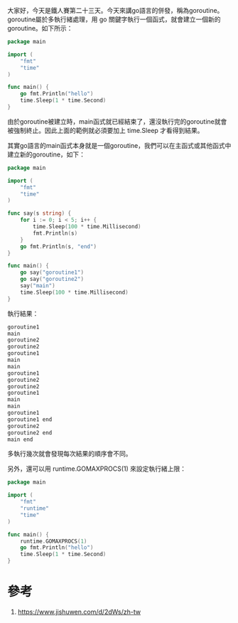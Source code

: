 大家好，今天是鐵人賽第二十三天。今天來講go語言的併發，稱為goroutine。goroutine屬於多執行緒處理，用 go 關鍵字執行一個函式，就會建立一個新的goroutine。如下所示：

```go
package main

import (
    "fmt"
    "time"
)

func main() {
	go fmt.Println("hello")
	time.Sleep(1 * time.Second)
}
```

由於goroutine被建立時，main函式就已經結束了，還沒執行完的goroutine就會被強制終止。因此上面的範例就必須要加上 time.Sleep 才看得到結果。

其實go語言的main函式本身就是一個goroutine，我們可以在主函式或其他函式中建立新的goroutine，如下：

```go
package main

import (
	"fmt"
	"time"
)

func say(s string) {
	for i := 0; i < 5; i++ {
		time.Sleep(100 * time.Millisecond)
		fmt.Println(s)
	}
	go fmt.Println(s, "end")
}

func main() {
	go say("goroutine1")
	go say("goroutine2")
	say("main")
	time.Sleep(100 * time.Millisecond)
}
```

執行結果：

```go
goroutine1
main
goroutine2
goroutine2
goroutine1
main
main
goroutine1
goroutine2
goroutine2
goroutine1
main
main
goroutine1
goroutine1 end
goroutine2
goroutine2 end
main end
```

多執行幾次就會發現每次結果的順序會不同。

另外，還可以用 runtime.GOMAXPROCS(1) 來設定執行緒上限：

```go
package main

import (
	"fmt"
	"runtime"
	"time"
)

func main() {
	runtime.GOMAXPROCS(1)
	go fmt.Println("hello")
	time.Sleep(1 * time.Second)
}
```



# 參考

1. https://www.jishuwen.com/d/2dWs/zh-tw